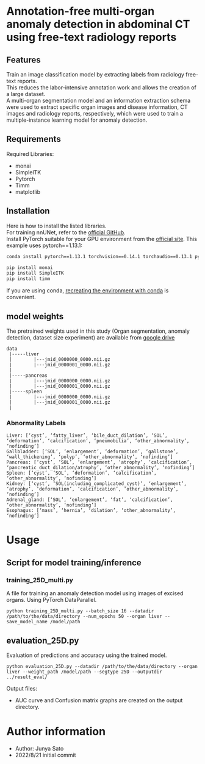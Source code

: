# Annotation-free multi-organ anomaly detection in abdominal CT using free-text radiology reports

## Features

Train an image classification model by extracting labels from radiology free-text reports.  
This reduces the labor-intensive annotation work and allows the creation of a large dataset.  
A multi-organ segmentation model and an information extraction schema were used to extract specific organ images and disease information, CT images and radiology reports, respectively, which were used to train a multiple-instance learning model for anomaly detection.

## Requirements

Required Libraries:

* monai
* SimpleITK
* Pytorch
* Timm
* matplotlib

## Installation

Here is how to install the listed libraries.  
For training nnUNet, refer to the [official GitHub](https://github.com/MIC-DKFZ/nnUNet).  
Install PyTorch suitable for your GPU environment from the [official site](https://pytorch.org/get-started/locally/). This example uses pytorch==1.13.1:  
```bash
conda install pytorch==1.13.1 torchvision==0.14.1 torchaudio==0.13.1 pytorch-cuda=11.6 -c pytorch -c nvidia
```
```bash
pip install monai
pip install SimpleITK
pip install timm
```

If you are using conda, [recreating the environment with conda](https://qiita.com/nshinya/items/cb1cffabc3305c907bc5) is convenient.

## model weights
The pretrained weights used in this study (Organ segmentation, anomaly detection, dataset size experiment) are available from [google drive](https://drive.google.com/drive/folders/17DgUVCo1We4EHM6PSeJ4ChtNZU5zhAJV?usp=sharing)



```
data  
 |-----liver
 |        |---jmid_0000000_0000.nii.gz  
 |        |---jmid_0000001_0000.nii.gz  
 |  
 |-----pancreas  
 |        |---jmid_0000000_0000.nii.gz  
 |        |---jmid_0000001_0000.nii.gz    
 |-----spleen
 |        |---jmid_0000000_0000.nii.gz  
 |        |---jmid_0000001_0000.nii.gz  
 |
```
### Abnormality Labels
```
Liver: [‘cyst’, ‘fatty_liver’, ‘bile_duct_dilation’, ‘SOL’, ‘deformation’, ‘calcification’, ‘pneumobilia’, ‘other_abnormality’, ‘nofinding’]
Gallbladder: [‘SOL’, ‘enlargement’, ‘deformation’, ‘gallstone’, ‘wall_thickening’, ‘polyp’, ‘other_abnormality’, ‘nofinding’]
Pancreas: [‘cyst’, ‘SOL’, ‘enlargement’, ‘atrophy’, ‘calcification’, ‘pancreatic_duct_dilation/atrophy’, ‘other_abnormality’, ‘nofinding’]
Spleen: [‘cyst’, ‘SOL’, ‘deformation’, ‘calcification’, ‘other_abnormality’, ‘nofinding’]
Kidney: [‘cyst’, ‘SOL(including_complicated_cyst)’, ‘enlargement’, ‘atrophy’, ‘deformation’, ‘calcification’, ‘other_abnormality’, ‘nofinding’]
Adrenal_gland: [‘SOL’, ‘enlargement’, ‘fat’, ‘calcification’, ‘other_abnormality’, ‘nofinding’]
Esophagus: [‘mass’, ‘hernia’, ‘dilation’, ‘other_abnormality’, ‘nofinding’]
```


 
# Usage
## Script for model training/inference
### training_25D_multi.py
A file for training an anomaly detection model using images of excised organs.
Using PyTorch DataParallel.

```
python training_25D_multi.py --batch_size 16 --datadir /path/to/the/data/directory --num_epochs 50 --organ liver --save_model_name /model/path 
```

## evaluation_25D.py
Evaluation of predictions and accuracy using the trained model.

```
python evaluation_25D.py --datadir /path/to/the/data/directory --organ liver --weight_path /model/path --segtype 25D --outputdir ../result_eval/
```

Output files:  
  - AUC curve and Confusion matrix graphs are created on the output directory.
 
 
# Author information
 
* Author: Junya Sato
* 2022/8/21 initial commit  

 
  
